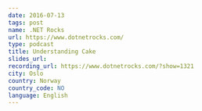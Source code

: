 ```yaml
---
date: 2016-07-13
tags: post
name: .NET Rocks
url: https://www.dotnetrocks.com/
type: podcast
title: Understanding Cake
slides_url:
recording_url: https://www.dotnetrocks.com/?show=1321
city: Oslo
country: Norway
country_code: NO
language: English
---
```

